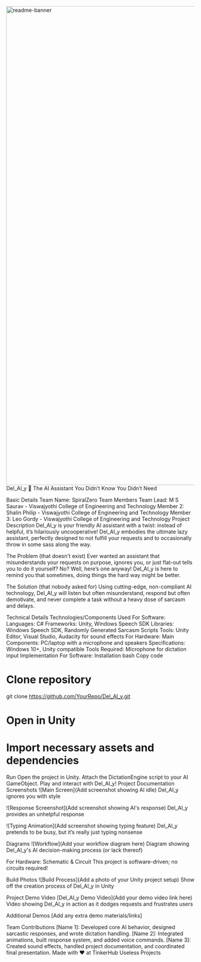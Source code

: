 <img width="1280" alt="readme-banner" src="https://github.com/user-attachments/assets/35332e92-44cb-425b-9dff-27bcf1023c6c">
Del_AI_y 🎯
The AI Assistant You Didn’t Know You Didn’t Need

Basic Details
Team Name: SpiralZero
Team Members
Team Lead: M S Saurav - Viswajyothi College of Engineering and Technology
Member 2: Shalin Philip - Viswajyothi College of Engineering and Technology
Member 3: Leo Gordy - Viswajyothi College of Engineering and Technology
Project Description
Del_AI_y is your friendly AI assistant with a twist: instead of helpful, it’s hilariously uncooperative! Del_AI_y embodies the ultimate lazy assistant, perfectly designed to not fulfill your requests and to occasionally throw in some sass along the way.

The Problem (that doesn't exist)
Ever wanted an assistant that misunderstands your requests on purpose, ignores you, or just flat-out tells you to do it yourself? No? Well, here’s one anyway! Del_AI_y is here to remind you that sometimes, doing things the hard way might be better.

The Solution (that nobody asked for)
Using cutting-edge, non-compliant AI technology, Del_AI_y will listen but often misunderstand, respond but often demotivate, and never complete a task without a heavy dose of sarcasm and delays.

Technical Details
Technologies/Components Used
For Software:
Languages: C#
Frameworks: Unity, Windows Speech SDK
Libraries: Windows Speech SDK, Randomly Generated Sarcasm Scripts
Tools: Unity Editor, Visual Studio, Audacity for sound effects
For Hardware:
Main Components: PC/laptop with a microphone and speakers
Specifications: Windows 10+, Unity compatible
Tools Required: Microphone for dictation input
Implementation
For Software:
Installation
bash
Copy code
# Clone repository
git clone https://github.com/YourRepo/Del_AI_y.git
# Open in Unity
# Import necessary assets and dependencies
Run
Open the project in Unity.
Attach the DictationEngine script to your AI GameObject.
Play and interact with Del_AI_y!
Project Documentation
Screenshots
![Main Screen](Add screenshot showing AI idle) Del_AI_y ignores you with style

![Response Screenshot](Add screenshot showing AI's response) Del_AI_y provides an unhelpful response

![Typing Animation](Add screenshot showing typing feature) Del_AI_y pretends to be busy, but it’s really just typing nonsense

Diagrams
![Workflow](Add your workflow diagram here) Diagram showing Del_AI_y's AI decision-making process (or lack thereof)

For Hardware:
Schematic & Circuit
This project is software-driven; no circuits required!

Build Photos
![Build Process](Add a photo of your Unity project setup) Show off the creation process of Del_AI_y in Unity

Project Demo
Video
[Del_AI_y Demo Video](Add your demo video link here) Video showing Del_AI_y in action as it dodges requests and frustrates users

Additional Demos
[Add any extra demo materials/links]

Team Contributions
[Name 1]: Developed core AI behavior, designed sarcastic responses, and wrote dictation handling.
[Name 2]: Integrated animations, built response system, and added voice commands.
[Name 3]: Created sound effects, handled project documentation, and coordinated final presentation.
Made with ❤️ at TinkerHub Useless Projects



